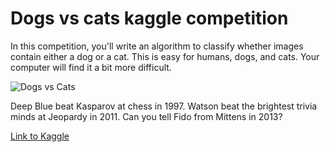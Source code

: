 Dogs vs cats kaggle competition
==============================

In this competition, you'll write an algorithm to classify whether images contain either a dog or a cat.  This is easy for humans, dogs, and cats. Your computer will find it a bit more difficult.

![Dogs vs Cats](https://storage.googleapis.com/kaggle-competitions/kaggle/3362/media/woof_meow.jpg)

Deep Blue beat Kasparov at chess in 1997.
Watson beat the brightest trivia minds at Jeopardy in 2011.
Can you tell Fido from Mittens in 2013?


[Link to Kaggle](https://www.kaggle.com/competitions/dogs-vs-cats/overview)
